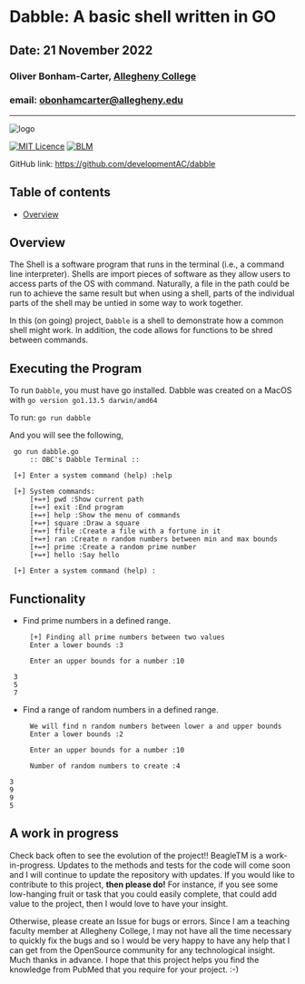 # Dabble: A basic shell written in GO
## Date: 21 November 2022
### Oliver Bonham-Carter, [Allegheny College](https://allegheny.edu/)
### email: obonhamcarter@allegheny.edu

---
![logo](graphics/beagleTM_logo2.png)

[![MIT Licence](https://img.shields.io/bower/l/bootstrap)](https://opensource.org/licenses/MIT)
[![BLM](https://img.shields.io/badge/BlackLivesMatter-yellow)](https://blacklivesmatter.com/)

GitHub link: https://github.com/developmentAC/dabble

## Table of contents

* [Overview](#overview)

## Overview

The Shell is a software program that runs in the terminal (i.e., a command line interpreter).
Shells are import pieces of software as they allow users to access parts of the
OS with command. Naturally, a file in the path could be run to achieve the same
result but when using a shell, parts of the individual parts of the shell
may be untied in some way to work together.

In this (on going) project, `Dabble` is a shell to demonstrate how a common shell might work. In addition, the code allows for functions to be shred between commands.

## Executing the Program

To run `Dabble`, you must have go installed. Dabble was created on a MacOS with `go version go1.13.5 darwin/amd64` 

To run: `go run dabble`

And you will see the following,

```
 go run dabble.go 
	 :: OBC's Dabble Terminal ::

 [+] Enter a system command (help) :help

 [+] System commands:
	 [+=+] pwd :Show current path
	 [+=+] exit :End program
	 [+=+] help :Show the menu of commands
	 [+=+] square :Draw a square
	 [+=+] ffile :Create a file with a fortune in it
	 [+=+] ran :Create n random numbers between min and max bounds
	 [+=+] prime :Create a random prime number
	 [+=+] hello :Say hello

 [+] Enter a system command (help) :
```

## Functionality

* Find prime numbers in a defined range.

```
	 [+] Finding all prime numbers between two values
	 Enter a lower bounds :3

	 Enter an upper bounds for a number :10

 3 
 5 
 7 
```

* Find a range of random numbers in a defined range.
```
	 We will find n random numbers between lower a and upper bounds
	 Enter a lower bounds :2

	 Enter an upper bounds for a number :10

	 Number of random numbers to create :4

3
9
9
5
```



## A work in progress

Check back often to see the evolution of the project!! BeagleTM is a work-in-progress. Updates to the methods and tests for the code will come soon and I will continue to update the repository with updates. If you would like to contribute to this project, __then please do!__ For instance, if you see some low-hanging fruit or task that you could easily complete, that could add value to the project, then I would love to have your insight.

Otherwise, please create an Issue for bugs or errors. Since I am a teaching faculty member at Allegheny College, I may not have all the time necessary to quickly fix the bugs and so I would be very happy to have any help that I can get from the OpenSource community for any technological insight. Much thanks in advance. I hope that this project helps you find the knowledge from PubMed that you require for your project. :-)
